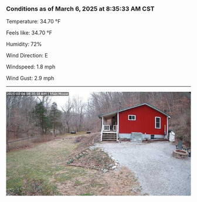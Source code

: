 ### Conditions as of March 6, 2025 at 8:35:33 AM CST 

Temperature: 34.70 &deg;F

Feels like: 34.70 &deg;F

Humidity: 72%

Wind Direction: E

Windspeed: 1.8 mph

Wind Gust: 2.9 mph

---

<img src="./images/latest.jpeg"/>

